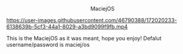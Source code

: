 <p align="center">
 MaciejOS 
</p>


https://user-images.githubusercontent.com/46790388/172020233-6138639b-5cf3-44a1-8029-a3bd9099f9fb.mp4


This is the MaciejOS as it was meant, hope you enjoy!
Defalut username/password is maciej/os

